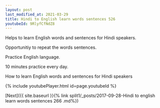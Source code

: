```yaml
---
layout: post
last_modified_at: 2021-03-29
title: Hindi to English learn words sentences 526 
youtubeId: 9RlyfCfNdZ8
---
```

 
 
Helps to learn English words and sentences for Hindi speakers.

Opportunitiy to repeat the words sentences. 

Practice English language. 
 
10 minutes practice every day. 
 
How to learn English words and sentences for Hindi speakers 
 
{% include youtubePlayer.html id=page.youtubeId %}
 
 
[Next]({{ site.baseurl }}{% link  split1/_posts/2017-09-28-Hindi to english learn words sentences 266 .md%})
 
